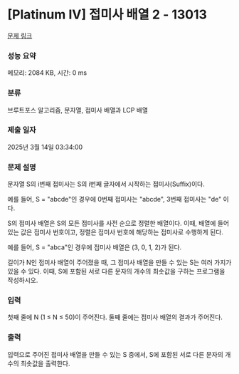 # [Platinum IV] 접미사 배열 2 - 13013 

[문제 링크](https://www.acmicpc.net/problem/13013) 

### 성능 요약

메모리: 2084 KB, 시간: 0 ms

### 분류

브루트포스 알고리즘, 문자열, 접미사 배열과 LCP 배열

### 제출 일자

2025년 3월 14일 03:34:00

### 문제 설명

<p>문자열 S의 i번째 접미사는 S의 i번째 글자에서 시작하는 접미사(Suffix)이다.</p>

<p>예를 들어, S = "abcde"인 경우에 0번째 접미사는 "abcde", 3번째 접미사는 "de" 이다.</p>

<p>S의 접미사 배열은 S의 모든 접미사를 사전 순으로 정렬한 배열이다. 이때, 배열에 들어있는 값은 접미사 번호이고, 정렬은 접미사 번호에 해당하는 접미사로 수행하게 된다.</p>

<p>예를 들어, S = "abca"인 경우에 접미사 배열은 (3, 0, 1, 2)가 된다.</p>

<p>길이가 N인 접미사 배열이 주어졌을 때, 그 접미사 배열을 만들 수 있는 S는 여러 가지가 있을 수 있다. 이때, S에 포함된 서로 다른 문자의 개수의 최솟값을 구하는 프로그램을 작성하시오.</p>

### 입력 

 <p>첫째 줄에 N (1 ≤ N ≤ 50)이 주어진다. 둘째 줄에는 접미사 배열의 결과가 주어진다.</p>

### 출력 

 <p>입력으로 주어진 접미사 배열을 만들 수 있는 S 중에서, S에 포함된 서로 다른 문자의 개수의 최솟값을 출력한다.</p>

